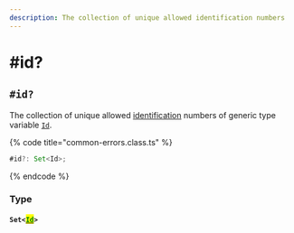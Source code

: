 ```yaml
---
description: The collection of unique allowed identification numbers
---
```


# #id?

## `#id?`

The collection of unique allowed [identification](../../getting-started/basic-concepts.md#unique-identification) numbers of generic type variable [`Id`](../v-generic-type-variables.md#wrap-opening).

{% code title="common-errors.class.ts" %}
```typescript
#id?: Set<Id>;
```
{% endcode %}

### Type

#### `Set<`[<mark style="color:green;">`Id`</mark>](../v-generic-type-variables.md#wrap-opening)`>`
